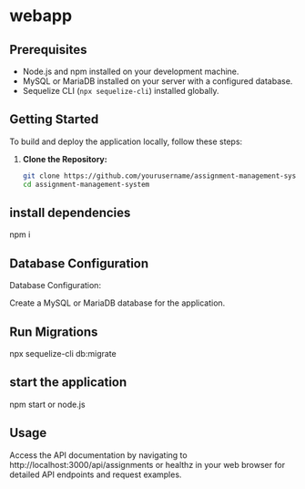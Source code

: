 # webapp
## Prerequisites

- Node.js and npm installed on your development machine.
- MySQL or MariaDB installed on your server with a configured database.
- Sequelize CLI (`npx sequelize-cli`) installed globally.

## Getting Started

To build and deploy the application locally, follow these steps:

1. **Clone the Repository:**

   ```bash
   git clone https://github.com/yourusername/assignment-management-system.git
   cd assignment-management-system


## install dependencies

npm i

## Database Configuration 

Database Configuration:

Create a MySQL or MariaDB database for the application.

## Run Migrations 

npx sequelize-cli db:migrate

## start the application 

npm start or node.js

## Usage
Access the API documentation by navigating to http://localhost:3000/api/assignments or healthz in your web browser for detailed API endpoints and request examples.

